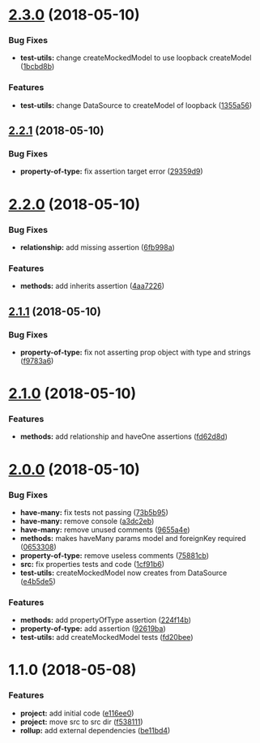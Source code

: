 <a name="2.3.0"></a>
# [2.3.0](https://github.com/InCuca/loopback-chai/compare/v2.2.1...v2.3.0) (2018-05-10)


### Bug Fixes

* **test-utils:** change createMockedModel to use loopback createModel ([1bcbd8b](https://github.com/InCuca/loopback-chai/commit/1bcbd8b))


### Features

* **test-utils:** change DataSource to createModel of loopback ([1355a56](https://github.com/InCuca/loopback-chai/commit/1355a56))



<a name="2.2.1"></a>
## [2.2.1](https://github.com/InCuca/loopback-chai/compare/v2.2.0...v2.2.1) (2018-05-10)


### Bug Fixes

* **property-of-type:** fix assertion target error ([29359d9](https://github.com/InCuca/loopback-chai/commit/29359d9))



<a name="2.2.0"></a>
# [2.2.0](https://github.com/InCuca/loopback-chai/compare/v2.1.1...v2.2.0) (2018-05-10)


### Bug Fixes

* **relationship:** add missing assertion ([6fb998a](https://github.com/InCuca/loopback-chai/commit/6fb998a))


### Features

* **methods:** add inherits assertion ([4aa7226](https://github.com/InCuca/loopback-chai/commit/4aa7226))



<a name="2.1.1"></a>
## [2.1.1](https://github.com/InCuca/loopback-chai/compare/v2.1.0...v2.1.1) (2018-05-10)


### Bug Fixes

* **property-of-type:** fix not asserting prop object with type and strings ([f9783a6](https://github.com/InCuca/loopback-chai/commit/f9783a6))



<a name="2.1.0"></a>
# [2.1.0](https://github.com/InCuca/loopback-chai/compare/v2.0.0...v2.1.0) (2018-05-10)


### Features

* **methods:** add relationship and haveOne assertions ([fd62d8d](https://github.com/InCuca/loopback-chai/commit/fd62d8d))



<a name="2.0.0"></a>
# [2.0.0](https://github.com/InCuca/loopback-chai/compare/v1.1.0...v2.0.0) (2018-05-10)


### Bug Fixes

* **have-many:** fix tests not passing ([73b5b95](https://github.com/InCuca/loopback-chai/commit/73b5b95))
* **have-many:** remove console ([a3dc2eb](https://github.com/InCuca/loopback-chai/commit/a3dc2eb))
* **have-many:** remove unused comments ([9655a4e](https://github.com/InCuca/loopback-chai/commit/9655a4e))
* **methods:** makes haveMany params model and foreignKey required ([0653308](https://github.com/InCuca/loopback-chai/commit/0653308))
* **property-of-type:** remove useless comments ([75881cb](https://github.com/InCuca/loopback-chai/commit/75881cb))
* **src:** fix properties tests and code ([1cf91b6](https://github.com/InCuca/loopback-chai/commit/1cf91b6))
* **test-utils:** createMockedModel now creates from DataSource ([e4b5de5](https://github.com/InCuca/loopback-chai/commit/e4b5de5))


### Features

* **methods:** add propertyOfType assertion ([224f14b](https://github.com/InCuca/loopback-chai/commit/224f14b))
* **property-of-type:** add assertion ([92619ba](https://github.com/InCuca/loopback-chai/commit/92619ba))
* **test-utils:** add createMockedModel tests ([fd20bee](https://github.com/InCuca/loopback-chai/commit/fd20bee))



<a name="1.1.0"></a>
# 1.1.0 (2018-05-08)


### Features

* **project:** add initial code ([e116ee0](https://github.com/InCuca/loopback-chai/commit/e116ee0))
* **project:** move src to src dir ([f538111](https://github.com/InCuca/loopback-chai/commit/f538111))
* **rollup:** add external dependencies ([be11bd4](https://github.com/InCuca/loopback-chai/commit/be11bd4))



